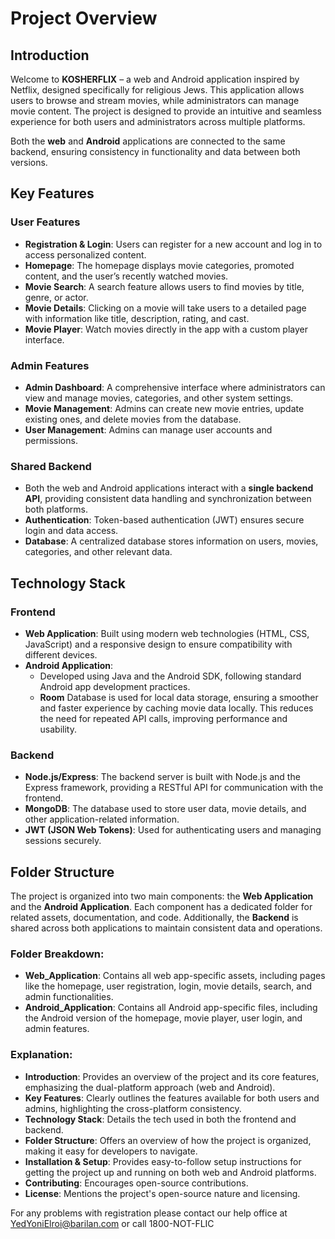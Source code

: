 # Project Overview

## Introduction

Welcome to **KOSHERFLIX** – a web and Android application inspired by Netflix, designed specifically for religious Jews. This application allows users to browse and stream movies, while administrators can manage movie content. The project is designed to provide an intuitive and seamless experience for both users and administrators across multiple platforms. 

Both the **web** and **Android** applications are connected to the same backend, ensuring consistency in functionality and data between both versions.

## Key Features

### User Features
- **Registration & Login**: Users can register for a new account and log in to access personalized content.
- **Homepage**: The homepage displays movie categories, promoted content, and the user’s recently watched movies.
- **Movie Search**: A search feature allows users to find movies by title, genre, or actor.
- **Movie Details**: Clicking on a movie will take users to a detailed page with information like title, description, rating, and cast.
- **Movie Player**: Watch movies directly in the app with a custom player interface.

### Admin Features
- **Admin Dashboard**: A comprehensive interface where administrators can view and manage movies, categories, and other system settings.
- **Movie Management**: Admins can create new movie entries, update existing ones, and delete movies from the database.
- **User Management**: Admins can manage user accounts and permissions.

### Shared Backend
- Both the web and Android applications interact with a **single backend API**, providing consistent data handling and synchronization between both platforms.
- **Authentication**: Token-based authentication (JWT) ensures secure login and data access.
- **Database**: A centralized database stores information on users, movies, categories, and other relevant data.

## Technology Stack

### Frontend
- **Web Application**: Built using modern web technologies (HTML, CSS, JavaScript) and a responsive design to ensure compatibility with different devices.
- **Android Application**: 
    - Developed using Java and the Android SDK, following standard Android app development practices.
    - **Room** Database is used for local data storage, ensuring a smoother and faster experience by caching movie data locally. This reduces the need for repeated API calls, improving performance and usability.

### Backend
- **Node.js/Express**: The backend server is built with Node.js and the Express framework, providing a RESTful API for communication with the frontend.
- **MongoDB**: The database used to store user data, movie details, and other application-related information.
- **JWT (JSON Web Tokens)**: Used for authenticating users and managing sessions securely.

## Folder Structure

The project is organized into two main components: the **Web Application** and the **Android Application**. Each component has a dedicated folder for related assets, documentation, and code. Additionally, the **Backend** is shared across both applications to maintain consistent data and operations.

### Folder Breakdown:
- **Web_Application**: Contains all web app-specific assets, including pages like the homepage, user registration, login, movie details, search, and admin functionalities.
- **Android_Application**: Contains all Android app-specific files, including the Android version of the homepage, movie player, user login, and admin features.

### Explanation:
- **Introduction**: Provides an overview of the project and its core features, emphasizing the dual-platform approach (web and Android).
- **Key Features**: Clearly outlines the features available for both users and admins, highlighting the cross-platform consistency.
- **Technology Stack**: Details the tech used in both the frontend and backend.
- **Folder Structure**: Offers an overview of how the project is organized, making it easy for developers to navigate.
- **Installation & Setup**: Provides easy-to-follow setup instructions for getting the project up and running on both web and Android platforms.
- **Contributing**: Encourages open-source contributions.
- **License**: Mentions the project's open-source nature and licensing.



For any problems with registration please contact our help office at YedYoniElroi@barilan.com or call 1800-NOT-FLIC